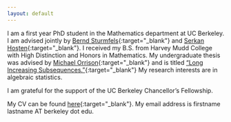 ```yaml
---
layout: default
---
```


I am a first year PhD student in the Mathematics department at UC Berkeley.
I am advised jointly by [Bernd Sturmfels](https://math.berkeley.edu/~bernd/){:target="_blank"} and [Serkan Hoşten](https://sites.google.com/view/serkanhostensfsu/home?authuser=0){:target="_blank"}.
I received my B.S. from Harvey Mudd College with High Distinction and Honors in Mathematics.
My undergraduate thesis was advised by [Michael Orrison](https://www.hmc.edu/mathematics/people/faculty/orrison/){:target="_blank"} and is titled [“Long Increasing Subsequences.”](https://scholarship.claremont.edu/cgi/viewcontent.cgi?article=1274&context=hmc_theses){:target="_blank"}
My research interests are in algebraic statistics.

I am grateful for the support of the UC Berkeley Chancellor’s Fellowship. 

My CV can be found [here](resumes/current.pdf){:target="_blank"}. My email address is firstname lastname AT berkeley dot edu.